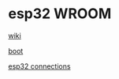 
# esp32 WROOM

[wiki](https://github.com/espressif/esptool/wiki)

[boot](https://github.com/espressif/esptool/wiki/ESP32-Boot-Mode-Selection)

[esp32 connections](https://easyeda.com/editor#id=817e5fbef04e4725bb8c6f2c6f4d4b25|65379c4ec9e14037a2ee8c095c02632a|c9c66b237d3c40509e95534b83b2b75e)
